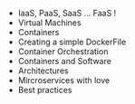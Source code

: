 - IaaS, PaaS, SaaS ... FaaS !
- Virtual Machines
- Containers
- Creating a simple DockerFile
- Container Orchestration
- Containers and Software
- Architectures
- Mircroservices with love
- Best practices
